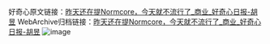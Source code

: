 好奇心原文链接：[昨天还在提Normcore，今天就不流行了_商业_好奇心日报-胡昱](https://www.qdaily.com/articles/9215.html)
WebArchive归档链接：[昨天还在提Normcore，今天就不流行了_商业_好奇心日报-胡昱](http://web.archive.org/web/20190623153859/https://www.qdaily.com/articles/9215.html)
![image](http://ww3.sinaimg.cn/large/007d5XDply1g3veum0pvkj30u04ohb29)
